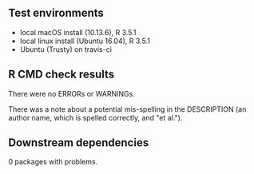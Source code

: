 ## Test environments
* local macOS install (10.13.6), R 3.5.1
* local linux install (Ubuntu 16.04), R 3.5.1
* Ubuntu (Trusty) on travis-ci

## R CMD check results
There were no ERRORs or WARNINGs. 

There was a note about a potential mis-spelling in the DESCRIPTION (an author name, which is spelled correctly, and "et al.").

## Downstream dependencies
0 packages with problems.
